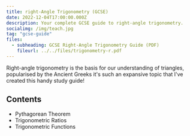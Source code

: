 ```yaml
---
title: right-Angle Trigonometry (GCSE)
date: 2022-12-04T17:00:00.000Z
description: Your complete GCSE guide to right-angle trigonometry.
socialimg: /img/teach.jpg
tag: "gcse-guide"
files:
  - subheading: GCSE Right-Angle Trigonometry Guide (PDF)
    fileurl: ../../files/trigonometry-r.pdf
---
```


Right-angle trigonometry is the basis for our understanding of triangles, popularised by the Ancient Greeks it's such an expansive topic that I've created this handy study guide!

## Contents

- Pythagorean Theorem
- Trigonometric Ratios
- Trigonometric Functions
